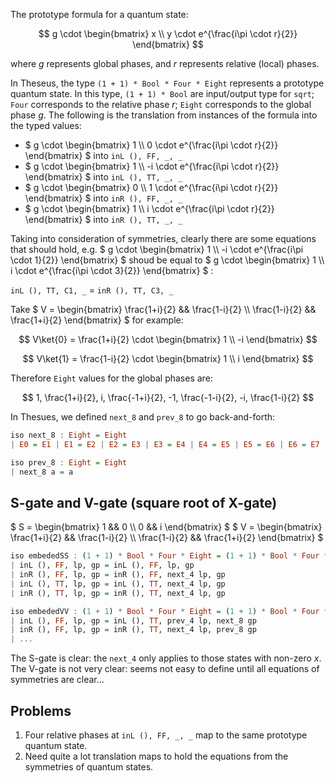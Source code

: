 The prototype formula for a quantum state:

$$ g \cdot \begin{bmatrix} x \\ 
                           y \cdot e^{\frac{i\pi \cdot r}{2}} 
           \end{bmatrix} $$

where $` g `$ represents global phases, and $` r `$ represents relative (local) phases.

In Theseus, the type `(1 + 1) * Bool * Four * Eight` represents a prototype quantum state. In this type, `(1 + 1) * Bool` are input/output type for `sqrt`; `Four` corresponds to the relative phase $` r `$; `Eight` corresponds to the global phase $` g `$. The following is the translation from instances of the formula into the typed values:

- $` g \cdot \begin{bmatrix} 1 \\ 
                             0 \cdot e^{\frac{i\pi \cdot r}{2}} 
             \end{bmatrix} `$ into `inL (), FF, _, _`
- $` g \cdot \begin{bmatrix} 1 \\ 
                             -i \cdot e^{\frac{i\pi \cdot r}{2}} 
             \end{bmatrix} `$ into `inL (), TT, _, _`
- $` g \cdot \begin{bmatrix} 0 \\ 
                             1 \cdot e^{\frac{i\pi \cdot r}{2}} 
             \end{bmatrix} `$ into `inR (), FF, _, _`
- $` g \cdot \begin{bmatrix} 1 \\ 
                             i \cdot e^{\frac{i\pi \cdot r}{2}} 
             \end{bmatrix} `$ into `inR (), TT, _, _`


Taking into consideration of symmetries, clearly there are some equations that should hold, e.g.
$` g \cdot \begin{bmatrix} 1 \\ 
                           -i \cdot e^{\frac{i\pi \cdot 1}{2}} 
           \end{bmatrix} `$
shoud be equal to
$` g \cdot \begin{bmatrix} 1 \\ 
                           i \cdot e^{\frac{i\pi \cdot 3}{2}} 
           \end{bmatrix} `$ :

`inL (), TT, C1, _` = `inR (), TT, C3, _`




Take $` V = \begin{bmatrix} \frac{1+i}{2} && \frac{1-i}{2} \\ \frac{1-i}{2} && \frac{1+i}{2} \end{bmatrix} `$ for example:

$$ V\ket{0} = \frac{1+i}{2} \cdot \begin{bmatrix} 1 \\ 
                                                  -i 
                                  \end{bmatrix} $$

$$ V\ket{1} = \frac{1-i}{2} \cdot \begin{bmatrix} 1 \\ 
                                                  i 
                                  \end{bmatrix} $$

Therefore `Eight` values for the global phases are:

$$ 1, \frac{1+i}{2}, i, \frac{-1+i}{2}, -1, \frac{-1-i}{2}, -i, \frac{1-i}{2} $$

In Thesues, we defined `next_8` and `prev_8` to go back-and-forth:

```haskell
iso next_8 : Eight = Eight
| E0 = E1 | E1 = E2 | E2 = E3 | E3 = E4 | E4 = E5 | E5 = E6 | E6 = E7 | E7 = E0

iso prev_8 : Eight = Eight
| next_8 a = a
```

## S-gate and V-gate (square root of X-gate)

$` S = \begin{bmatrix} 1 && 0 \\ 0 && i \end{bmatrix} `$
$` V = \begin{bmatrix} \frac{1+i}{2} && \frac{1-i}{2} \\ \frac{1-i}{2} && \frac{1+i}{2} \end{bmatrix} `$

```haskell
iso embededSS : (1 + 1) * Bool * Four * Eight = (1 + 1) * Bool * Four * Eight
| inL (), FF, lp, gp = inL (), FF, lp, gp
| inR (), FF, lp, gp = inR (), FF, next_4 lp, gp
| inL (), TT, lp, gp = inL (), TT, next_4 lp, gp
| inR (), TT, lp, gp = inR (), TT, next_4 lp, gp

iso embededVV : (1 + 1) * Bool * Four * Eight = (1 + 1) * Bool * Four * Eight
| inL (), FF, lp, gp = inL (), TT, prev_4 lp, next_8 gp
| inR (), FF, lp, gp = inR (), TT, next_4 lp, prev_8 gp
| ...
```

The S-gate is clear: the `next_4` only applies to those states with non-zero $` x `$.
The V-gate is not very clear: seems not easy to define until all equations of symmetries are clear...


## Problems

1. Four relative phases at `inL (), FF, _, _` map to the same prototype quantum state.
2. Need quite a lot translation maps to hold the equations from the symmetries of quantum states.
